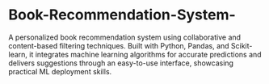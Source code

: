 # Book-Recommendation-System-
 A personalized book recommendation system using collaborative and content-based filtering techniques. Built with Python, Pandas, and Scikit-learn, it integrates machine learning algorithms for accurate predictions and delivers suggestions through an easy-to-use interface, showcasing practical ML deployment skills.

